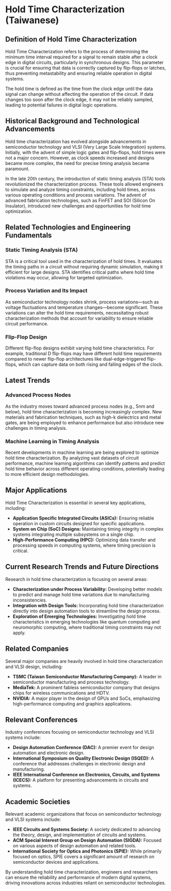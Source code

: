 # Hold Time Characterization (Taiwanese)

## Definition of Hold Time Characterization

Hold Time Characterization refers to the process of determining the minimum time interval required for a signal to remain stable after a clock edge in digital circuits, particularly in synchronous designs. This parameter is crucial for ensuring that data is correctly captured by flip-flops or latches, thus preventing metastability and ensuring reliable operation in digital systems. 

The hold time is defined as the time from the clock edge until the data signal can change without affecting the operation of the circuit. If data changes too soon after the clock edge, it may not be reliably sampled, leading to potential failures in digital logic operations.

## Historical Background and Technological Advancements

Hold time characterization has evolved alongside advancements in semiconductor technology and VLSI (Very Large Scale Integration) systems. Initially, with the advent of simple logic gates and flip-flops, hold times were not a major concern. However, as clock speeds increased and designs became more complex, the need for precise timing analysis became paramount.

In the late 20th century, the introduction of static timing analysis (STA) tools revolutionized the characterization process. These tools allowed engineers to simulate and analyze timing constraints, including hold times, across various operating conditions and process variations. The advent of advanced fabrication technologies, such as FinFET and SOI (Silicon On Insulator), introduced new challenges and opportunities for hold time optimization.

## Related Technologies and Engineering Fundamentals

### Static Timing Analysis (STA)

STA is a critical tool used in the characterization of hold times. It evaluates the timing paths in a circuit without requiring dynamic simulation, making it efficient for large designs. STA identifies critical paths where hold time violations may occur, allowing for targeted optimization.

### Process Variation and Its Impact

As semiconductor technology nodes shrink, process variations—such as voltage fluctuations and temperature changes—become significant. These variations can alter the hold time requirements, necessitating robust characterization methods that account for variability to ensure reliable circuit performance.

### Flip-Flop Design

Different flip-flop designs exhibit varying hold time characteristics. For example, traditional D flip-flops may have different hold time requirements compared to newer flip-flop architectures like dual-edge-triggered flip-flops, which can capture data on both rising and falling edges of the clock.

## Latest Trends

### Advanced Process Nodes

As the industry moves toward advanced process nodes (e.g., 5nm and below), hold time characterization is becoming increasingly complex. New materials and fabrication techniques, such as high-k dielectrics and metal gates, are being employed to enhance performance but also introduce new challenges in timing analysis.

### Machine Learning in Timing Analysis

Recent developments in machine learning are being explored to optimize hold time characterization. By analyzing vast datasets of circuit performance, machine learning algorithms can identify patterns and predict hold time behavior across different operating conditions, potentially leading to more efficient design methodologies.

## Major Applications

Hold Time Characterization is essential in several key applications, including:

- **Application Specific Integrated Circuits (ASICs):** Ensuring reliable operation in custom circuits designed for specific applications.
- **System on Chip (SoC) Designs:** Maintaining timing integrity in complex systems integrating multiple subsystems on a single chip.
- **High-Performance Computing (HPC):** Optimizing data transfer and processing speeds in computing systems, where timing precision is critical.

## Current Research Trends and Future Directions

Research in hold time characterization is focusing on several areas:

- **Characterization under Process Variability:** Developing better models to predict and manage hold time variations due to manufacturing inconsistencies.
- **Integration with Design Tools:** Incorporating hold time characterization directly into design automation tools to streamline the design process.
- **Exploration of Emerging Technologies:** Investigating hold time characteristics in emerging technologies like quantum computing and neuromorphic computing, where traditional timing constraints may not apply.

## Related Companies

Several major companies are heavily involved in hold time characterization and VLSI design, including:

- **TSMC (Taiwan Semiconductor Manufacturing Company):** A leader in semiconductor manufacturing and process technology.
- **MediaTek:** A prominent fabless semiconductor company that designs chips for wireless communications and HDTV.
- **NVIDIA:** A major player in the design of GPUs and SoCs, emphasizing high-performance computing and graphics applications.

## Relevant Conferences

Industry conferences focusing on semiconductor technology and VLSI systems include:

- **Design Automation Conference (DAC):** A premier event for design automation and electronic design.
- **International Symposium on Quality Electronic Design (ISQED):** A conference that addresses challenges in electronic design and manufacturing.
- **IEEE International Conference on Electronics, Circuits, and Systems (ICECS):** A platform for presenting advancements in circuits and systems.

## Academic Societies

Relevant academic organizations that focus on semiconductor technology and VLSI systems include:

- **IEEE Circuits and Systems Society:** A society dedicated to advancing the theory, design, and implementation of circuits and systems.
- **ACM Special Interest Group on Design Automation (SIGDA):** Focused on various aspects of design automation and related tools.
- **International Society for Optics and Photonics (SPIE):** While primarily focused on optics, SPIE covers a significant amount of research on semiconductor devices and applications.

By understanding hold time characterization, engineers and researchers can ensure the reliability and performance of modern digital systems, driving innovations across industries reliant on semiconductor technologies.